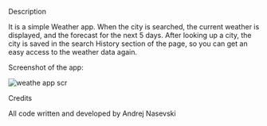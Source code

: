 Description

It is a simple Weather app. When the city is searched, the current weather is displayed, and the forecast for the next 5 days. After looking up a city, the city is saved in the search History section of the page, so you can get an easy access to the weather data again.

Screenshot of the app:

![weathe app scr](https://github.com/nasevski9/Weather-Dashboard-App/assets/140076217/05754bd2-a5d3-4cb1-94b9-390002e3e6fd)

Credits

All code written and developed by Andrej Nasevski
